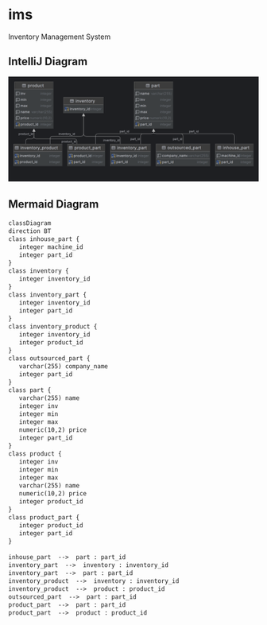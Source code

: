 # ims

Inventory Management System

## IntelliJ Diagram

![Class Diagram](https://raw.githubusercontent.com/IgorAugust0/ims/a0f835b32b58b3d90d85d68dfeeb0b27ba304fee/inventory_manager.png?token=GHSAT0AAAAAAB7MTVGSWHM2SHN46CGRSIVEZEZU75Q)

## Mermaid Diagram

```mermaid
classDiagram
direction BT
class inhouse_part {
   integer machine_id
   integer part_id
}
class inventory {
   integer inventory_id
}
class inventory_part {
   integer inventory_id
   integer part_id
}
class inventory_product {
   integer inventory_id
   integer product_id
}
class outsourced_part {
   varchar(255) company_name
   integer part_id
}
class part {
   varchar(255) name
   integer inv
   integer min
   integer max
   numeric(10,2) price
   integer part_id
}
class product {
   integer inv
   integer min
   integer max
   varchar(255) name
   numeric(10,2) price
   integer product_id
}
class product_part {
   integer product_id
   integer part_id
}

inhouse_part  -->  part : part_id
inventory_part  -->  inventory : inventory_id
inventory_part  -->  part : part_id
inventory_product  -->  inventory : inventory_id
inventory_product  -->  product : product_id
outsourced_part  -->  part : part_id
product_part  -->  part : part_id
product_part  -->  product : product_id

```
